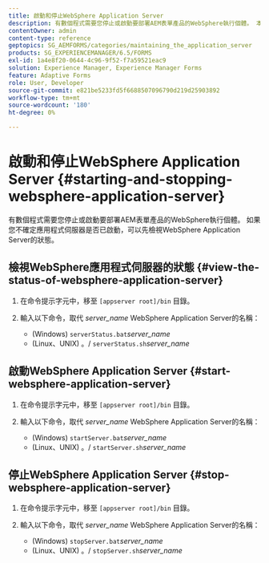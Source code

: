 ```yaml
---
title: 啟動和停止WebSphere Application Server
description: 有數個程式需要您停止或啟動要部署AEM表單產品的WebSphere執行個體。 本檔案說明如何啟動和停止WebSphere Application Server。
contentOwner: admin
content-type: reference
geptopics: SG_AEMFORMS/categories/maintaining_the_application_server
products: SG_EXPERIENCEMANAGER/6.5/FORMS
exl-id: 1a4e8f20-0644-4c96-9f52-f7a59521eac9
solution: Experience Manager, Experience Manager Forms
feature: Adaptive Forms
role: User, Developer
source-git-commit: e821be5233fd5f6688507096790d219d25903892
workflow-type: tm+mt
source-wordcount: '180'
ht-degree: 0%

---
```


# 啟動和停止WebSphere Application Server {#starting-and-stopping-websphere-application-server}

有數個程式需要您停止或啟動要部署AEM表單產品的WebSphere執行個體。 如果您不確定應用程式伺服器是否已啟動，可以先檢視WebSphere Application Server的狀態。

## 檢視WebSphere應用程式伺服器的狀態 {#view-the-status-of-websphere-application-server}

1. 在命令提示字元中，移至 `[appserver root]/bin` 目錄。
1. 輸入以下命令，取代 *server_name* WebSphere Application Server的名稱：

   * (Windows) `serverStatus.bat`*server_name*
   * (Linux、UNIX) 。/ `serverStatus.sh`*server_name*

## 啟動WebSphere Application Server {#start-websphere-application-server}

1. 在命令提示字元中，移至 `[appserver root]/bin` 目錄。
1. 輸入以下命令，取代 *server_name* WebSphere Application Server的名稱：

   * (Windows) `startServer.bat`*server_name*
   * (Linux、UNIX) 。/ `startServer.sh`*server_name*

## 停止WebSphere Application Server {#stop-websphere-application-server}

1. 在命令提示字元中，移至 `[appserver root]/bin` 目錄。
1. 輸入以下命令，取代 *server_name* WebSphere Application Server的名稱：

   * (Windows) `stopServer.bat`*server_name*
   * (Linux、UNIX) 。/ `stopServer.sh`*server_name*
